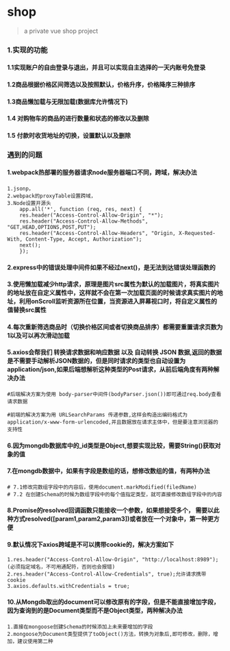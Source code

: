 # shop

> a private vue shop project

### 1.实现的功能
#### 1.1实现账户的自由登录与退出，并且可以实现自主选择的一天内账号免登录
#### 1.2商品根据价格区间筛选以及按照默认，价格升序，价格降序三种排序
#### 1.3商品懒加载与无限加载(数据库允许情况下)
#### 1.4 对购物车的商品的进行数量和状态的修改以及删除
#### 1.5 付款时收货地址的切换，设置默认以及删除

### 遇到的问题
#### 1.webpack热部署的服务器请求node服务器端口不同，跨域，解决办法
    1.jsonp，
    2.webpack的proxyTable设置跨域，
    3.Node设置开源头
        app.all('*', function (req, res, next) {
        res.header("Access-Control-Allow-Origin", "*");
        res.header("Access-Control-Allow-Methods", "GET,HEAD,OPTIONS,POST,PUT");
        res.header("Access-Control-Allow-Headers", "Origin, X-Requested-With, Content-Type, Accept, Authorization");
        next();
        });
#### 2.express中的错误处理中间件如果不经过next()，是无法到达错误处理函数的
#### 3.使用懒加载减少http请求，原理是图片src属性为默认的加载图片，将真实图片的地址放在自定义属性中，这样就不会在第一次加载页面的时候请求真实图片的地址，利用onScroll监听资源所在位置，当资源进入屏幕视口时，将自定义属性的值替换src属性
#### 4.每次重新筛选商品时（切换价格区间或者切换商品排序）都需要重置请求页数为1以及可以再次滑动加载
#### 5.axios会帮我们 转换请求数据和响应数据 以及 自动转换 JSON 数据,返回的数据是不需要手动解析JSON数据的，但是同时请求的类型也自动设置为application/json,如果后端想解析这种类型的Post请求，从前后端角度有两种解决办法
    #后端解决方案为使用 body-parser中间件(bodyParser.json())即可通过req.body查看请求数据

    #前端的解决方案为用 URLSearchParams 传递参数,这样会构造出编码格式为application/x-www-form-urlencoded,并且数据放在请求主体中，但是要注意浏览器的支持性
#### 6.因为mongdb数据库中的_id类型是Object,想要实现比较，需要String()获取对象的值
#### 7.在mongdb数据中，如果有字段是数组的话，想修改数组的值，有两种办法
    # 7.1修改完数组字段中的内容后，使用document.markModified(filedName)
    # 7.2 在创建Schema的时候为数组字段中的每个值指定类型，就可直接修改数组字段中的内容
#### 8.Promise的resolved回调函数只能接收一个参数，如果想接受多个， 需要以此种方式resolved([param1,param2,param3])或者放在一个对象中，第一种更方便
#### 9.默认情况下axios跨域是不可以携带cookie的，解决方案如下
    1.res.header("Access-Control-Allow-Origin", "http://localhost:8989");(必须指定域名，不可用通配符，否则也会报错)
    2.res.header("Access-Control-Allow-Credentials", true);允许请求携带cookie
    3.axios.defaults.withCredentials = true;
#### 10.从Mongdb取出的document可以修改原有的字段，但是不能直接增加字段，因为查询到的是Document类型而不是Object类型，两种解决办法
    1.直接在mongoose创建Schema的时候添加上未来要增加的字段
    2.mongoose为Document类型提供了toObject()方法，转换为对象后,即可修改，删除，增加，建议使用第二种